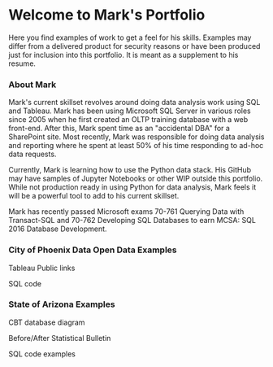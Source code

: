 # Welcome to Mark's Portfolio

Here you find examples of work to get a feel for his skills.  Examples may differ from a delivered product for security reasons or have been produced just for inclusion into this portfolio.  It is meant as a supplement to his resume.

### About Mark

Mark's current skillset revolves around doing data analysis work using SQL and Tableau.  Mark has been using Microsoft SQL Server in various roles since 2005 when he first created an OLTP training database with a web front-end.  After this, Mark spent time as an "accidental DBA" for a SharePoint site.  Most recently, Mark was responsible for doing data analysis and reporting where he spent at least 50% of his time responding to ad-hoc data requests.  

Currently, Mark is learning how to use the Python data stack.  His GitHub may have samples of Jupyter Notebooks or other WIP outside this portfolio.  While not production ready in using Python for data analysis, Mark feels it will be a powerful tool to add to his current skillset.  

Mark has recently passed Microsoft exams 70-761 Querying Data with Transact-SQL and 70-762 Developing SQL Databases to earn MCSA: SQL 2016 Database Development.  

### City of Phoenix Data Open Data Examples
Tableau Public links

SQL code

### State of Arizona Examples
CBT database diagram

Before/After Statistical Bulletin

SQL code examples
